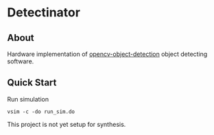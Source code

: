 Detectinator
============

About
-----

Hardware implementation of [opencv-object-detection][1] object detecting
software.

[1]: https://github.com/ngemily/opencv-object-detection

Quick Start
-----------
Run simulation

    vsim -c -do run_sim.do

This project is not yet setup for synthesis.

